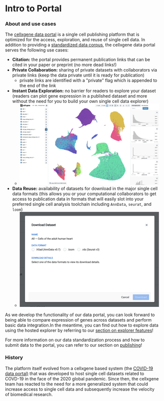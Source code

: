 # Intro to Portal

### About and use cases

The [cellxgene data portal](https://cellxgene.cziscience.com/) is a single cell publishing platform that is optimized for the access, exploration, and reuse of single cell data. In addition to providing a [standardized data corpus](https://github.com/chanzuckerberg/single-cell-curation/blob/main/docs/corpora_schema.md), the cellxgene data portal serves the following use cases:

* **Citation:** the portal provides permanent publication links that can be cited in your paper or preprint \(no more dead links!\)
* **Private Collaboration:** sharing of private datasets with collaborators via private links \(keep the data private until it is ready for publication\)
  * private links are identified with a "private" flag which is appended to the end of the link
* **Instant Data Exploration:** no barrier for readers to explore your dataset \(readers can plot gene expression in a published dataset and more without the need for you to build your own single cell data explorer\)
  * ![](../.gitbook/assets/image%20%2817%29.png) 
* **Data Reuse:** availability of datasets for download in the major single cell data formats \(this allows you or your computational collaborators to get access to publication data in formats that will easily slot into your preferred single cell analysis toolchain including `AnnData`, `seurat`, and `loom`\)
  * ![](../.gitbook/assets/image%20%2822%29.png) 

As we develop the functionality of our data portal, you can look forward to being able to compare expression of genes across datasets and perform basic data integration.In the meantime, you can find out how to explore data using the hosted explorer by referring to our [section on explorer features](../explorer/feature-overview/)!

For more information on our data standardization process and how to submit data to the portal, you can refer to our section on [publishing](publishing.md)!

### History

The platform itself evolved from a cellxgene based system \(the [COVID-19 data portal\)](https://www.covid19cellatlas.org/) that was developed to host single cell datasets related to COVD-19 in the face of the 2020 global pandemic. Since then, the cellxgene team has reacted to the need for a more generalized system that could increase access to single cell data and subsequently increase the velocity of biomedical research.

